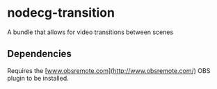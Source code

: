nodecg-transition
=================

A bundle that allows for video transitions between scenes

## Dependencies
Requires the [www.obsremote.com](http://www.obsremote.com/) OBS plugin to be installed.